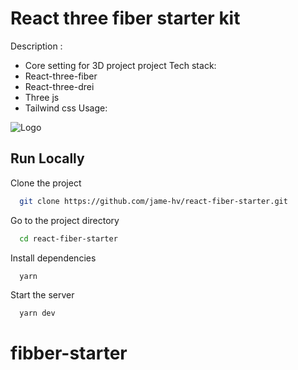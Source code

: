 # React three fiber starter kit

Description :

- Core setting for 3D project
  project
  Tech stack:
- React-three-fiber
- React-three-drei
- Three js
- Tailwind css
  Usage:

![Logo](https://dev-to-uploads.s3.amazonaws.com/uploads/articles/th5xamgrr6se0x5ro4g6.png)

## Run Locally

Clone the project

```bash
  git clone https://github.com/jame-hv/react-fiber-starter.git
```

Go to the project directory

```bash
  cd react-fiber-starter
```

Install dependencies

```bash
  yarn
```

Start the server

```bash
  yarn dev
```
# fibber-starter
